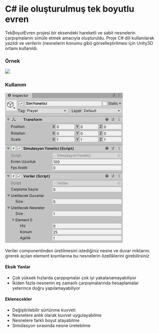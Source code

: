 # C# ile oluşturulmuş tek boyutlu evren
TekBoyutEvren projesi bir eksendeki hareketli ve sabit nesnelerin çarpışmalarını simüle etmek amacıyla oluşturuldu. Proje C# dili kullanılarak yazıldı ve verilerin (nesnelerin konumu gibi) görselleştirilmesi için Unity3D ortamı kullanıldı. 

### Örnek
![](ornek.gif) 

### Kullanım
![](inspector.jpg) 

Veriler componentinden üretilmesini istediğiniz nesne ve duvar miktarını girerek açılan element kısımlarına bu nesnelerin özelliklerini girebilirsiniz

#### Eksik Yanlar
- Çok yüksek hızlarda çarppışmalar çok iyi yakalanamayabiliyor
- İkiden fazla nesnenin eş zamanlı çarpışmalarında hesaplamalar yeterince doğru yapılamayabiliyor 

#### Eklenecekler
- Değiştirilebilir sürtünme kuvveti
- Nesnelere anlık olarak kuvvet uygulayabilme
- Nesnelere farklı boyut atayabilme
- Simülasyon sırasında nesne üretebilme
